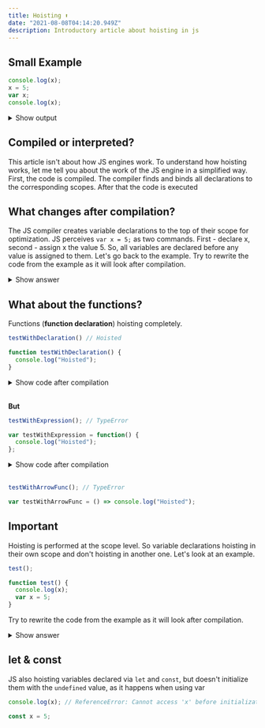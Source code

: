 ```yaml
---
title: Hoisting ⬆️
date: "2021-08-08T04:14:20.949Z"
description: Introductory article about hoisting in js
---
```

## Small Example
```javascript
console.log(x);
x = 5;
var x;
console.log(x);
```
<details>
  <summary>Show output</summary>
   undefined <br/>
   5
</details>

## Compiled or interpreted?
This article isn't about how JS engines work.
To understand how hoisting works, let me tell you about the work of the JS engine
in a simplified way. First, the code is compiled. The compiler finds and binds all 
declarations to the corresponding scopes. After that the code is executed

## What changes after compilation?
The JS compiler creates variable declarations to the top of their scope for optimization.
JS perceives `var x = 5;` as two commands. First - declare x, second - assign x the value 5.
So, all variables are declared before any value is assigned to them.
Let's go back to the example. Try to rewrite the code from the example as it
will look after compilation.
<details>
<summary>Show answer</summary>
<p>

```javascript
var x;
console.log(x); // undefined
x = 5;
console.log(x); // 5
```

</p>
</details>

## What about the functions?
Functions (**function declaration**) hoisting completely.
```javascript
testWithDeclaration() // Hoisted

function testWithDeclaration() {
  console.log("Hoisted");
}
```

<details>
<summary>Show code after compilation</summary>
<p>

```javascript
function testWithDeclaration() {
  console.log("Hoisted");
}

testWithDeclaration() // Hoisted
```

</p>
</details>
<br/>

**But**
```javascript
testWithExpression(); // TypeError

var testWithExpression = function() {
  console.log("Hoisted");
};
```

<details>
<summary>Show code after compilation</summary>
<p>

```javascript
var testWithExpression; // undefined

testWithExpression(); // undefined() - TypeError

var testWithExpression = function() {
  console.log("Hoisted");
};
```

</p>
</details>
<br/>

```javascript
testWithArrowFunc(); // TypeError

var testWithArrowFunc = () => console.log("Hoisted");
```

## Important 
Hoisting is performed at the scope level. So variable declarations hoisting
in their own scope and don't hoisting in another one. Let's look at an example.
```javascript
test();

function test() {
  console.log(x);
  var x = 5;
}
```
Try to rewrite the code from the example as it will look after compilation.
<details>
<summary>Show answer</summary>
<p>

```javascript
function test() {
  var x; // x hoisted in test function scope
  console.log(x); // undefined
  x = 5;
}

test();
```

</p>
</details>

## let & const
JS also hoisting variables declared via `let` and `const`, 
but doesn't initialize them with the `undefined` value, as it happens when using var
```javascript
console.log(x); // ReferenceError: Cannot access 'x' before initialization

const x = 5;
```
